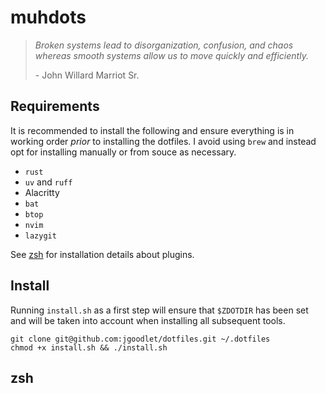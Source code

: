 # muhdots

> _Broken systems lead to disorganization, confusion, and chaos whereas smooth systems allow us to move quickly and efficiently._
>
> \- John Willard Marriot Sr.

## Requirements

It is recommended to install the following and ensure everything is in working order _prior_ to installing the dotfiles. I avoid using `brew` and instead opt for installing manually or from souce as necessary.

- `rust`
- `uv` and `ruff`
- Alacritty
- `bat`
- `btop`
- `nvim`
- `lazygit`

See [zsh](#zsh) for installation details about plugins.

## Install

Running `install.sh` as a first step will ensure that `$ZDOTDIR` has been set and will be taken into account when installing all subsequent tools.

    git clone git@github.com:jgoodlet/dotfiles.git ~/.dotfiles
    chmod +x install.sh && ./install.sh

## zsh
